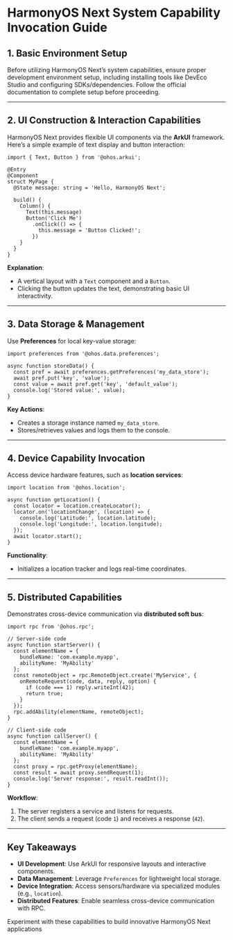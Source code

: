 # HarmonyOS Next System Capability Invocation Guide

## 1. Basic Environment Setup

Before utilizing HarmonyOS Next’s system capabilities, ensure proper development environment setup, including installing tools like DevEco Studio and configuring SDKs/dependencies. Follow the official documentation to complete setup before proceeding.

------

## 2. UI Construction & Interaction Capabilities

HarmonyOS Next provides flexible UI components via the **ArkUI** framework. Here’s a simple example of text display and button interaction:

```
import { Text, Button } from '@ohos.arkui';

@Entry
@Component
struct MyPage {
  @State message: string = 'Hello, HarmonyOS Next';

  build() {
    Column() {
      Text(this.message)
      Button('Click Me')
        .onClick(() => {
          this.message = 'Button Clicked!';
        })
    }
  }
}
```

**Explanation**:

- A vertical layout with a `Text` component and a `Button`.
- Clicking the button updates the text, demonstrating basic UI interactivity.

------

## 3. Data Storage & Management

Use **Preferences** for local key-value storage:

```
import preferences from '@ohos.data.preferences';

async function storeData() {
  const pref = await preferences.getPreferences('my_data_store');
  await pref.put('key', 'value');
  const value = await pref.get('key', 'default_value');
  console.log('Stored value:', value);
}
```

**Key Actions**:

- Creates a storage instance named `my_data_store`.
- Stores/retrieves values and logs them to the console.

------

## 4. Device Capability Invocation

Access device hardware features, such as **location services**:

```
import location from '@ohos.location';

async function getLocation() {
  const locator = location.createLocator();
  locator.on('locationChange', (location) => {
    console.log('Latitude:', location.latitude);
    console.log('Longitude:', location.longitude);
  });
  await locator.start();
}
```

**Functionality**:

- Initializes a location tracker and logs real-time coordinates.

------

## 5. Distributed Capabilities

Demonstrates cross-device communication via **distributed soft bus**:

```
import rpc from '@ohos.rpc';

// Server-side code
async function startServer() {
  const elementName = {
    bundleName: 'com.example.myapp',
    abilityName: 'MyAbility'
  };
  const remoteObject = rpc.RemoteObject.create('MyService', {
    onRemoteRequest(code, data, reply, option) {
      if (code === 1) reply.writeInt(42);
      return true;
    }
  });
  rpc.addAbility(elementName, remoteObject);
}

// Client-side code
async function callServer() {
  const elementName = {
    bundleName: 'com.example.myapp',
    abilityName: 'MyAbility'
  };
  const proxy = rpc.getProxy(elementName);
  const result = await proxy.sendRequest(1);
  console.log('Server response:', result.readInt());
}
```

**Workflow**:

1. The server registers a service and listens for requests.
2. The client sends a request (code `1`) and receives a response (`42`).

------

## Key Takeaways

- **UI Development**: Use ArkUI for responsive layouts and interactive components.
- **Data Management**: Leverage `Preferences` for lightweight local storage.
- **Device Integration**: Access sensors/hardware via specialized modules (e.g., `location`).
- **Distributed Features**: Enable seamless cross-device communication with RPC.

Experiment with these capabilities to build innovative HarmonyOS Next applications